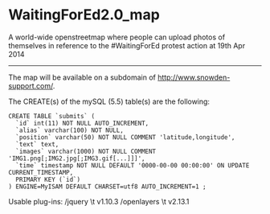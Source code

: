 WaitingForEd2.0_map
===================

A world-wide openstreetmap where people can upload photos of themselves in reference to the #WaitingForEd protest action at 19th Apr 2014

------------------

The map will be available on a subdomain of http://www.snowden-support.com/.

The CREATE(s) of the mySQL (5.5) table(s) are the following:
```MYSQL
CREATE TABLE `submits` (
  `id` int(11) NOT NULL AUTO_INCREMENT,
  `alias` varchar(100) NOT NULL,
  `position` varchar(50) NOT NULL COMMENT 'latitude,longitude',
  `text` text,
  `images` varchar(1000) NOT NULL COMMENT 'IMG1.png[;IMG2.jpg[;IMG3.gif[...]]]',
  `time` timestamp NOT NULL DEFAULT '0000-00-00 00:00:00' ON UPDATE CURRENT_TIMESTAMP,
  PRIMARY KEY (`id`)
) ENGINE=MyISAM DEFAULT CHARSET=utf8 AUTO_INCREMENT=1 ;
```

Usable plug-ins:
/jquery \\t v1.10.3
/openlayers \\t v2.13.1
